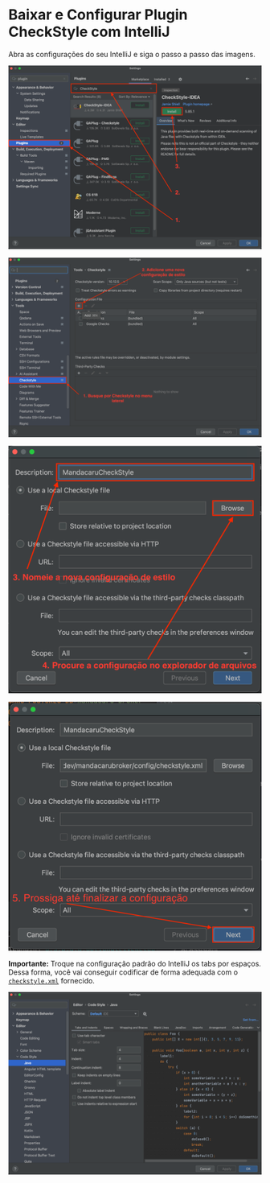 # Baixar e Configurar Plugin CheckStyle com IntelliJ

Abra as configurações do seu IntelliJ e siga o passo a passo das imagens.

![Img](../img/intellij-setting-install-plugin-checkstyle.png)

![Img](../img/intellij-setting-install-plugin-checkstyle-add-new-config-file.png)

![Img](../img/intellij-setting-install-plugin-checkstyle-setup-new-config-file.png)

![Img](../img/intellij-setting-install-plugin-checkstyle-new-config-file-added.png)

**Importante:** Troque na configuração padrão do IntelliJ os tabs por espaços. Dessa forma, você vai conseguir codificar de forma adequada com o [`checkstyle.xml`](../../config/checkstyle.xml) fornecido.

![Img](../img/intellij-tabs-config.png)
